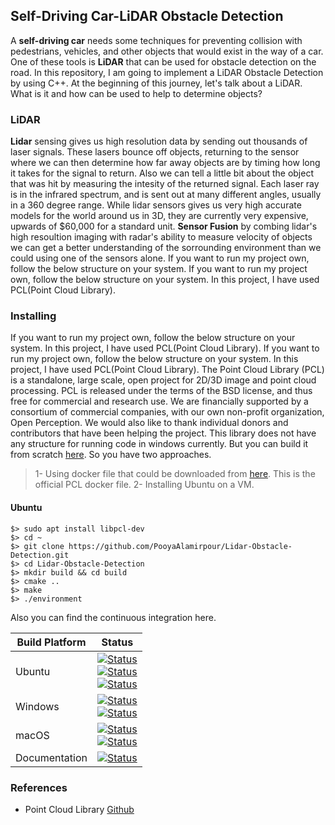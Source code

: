 [release-image]: https://img.shields.io/badge/release-1.11.1-green.svg?style=flat
[releases]: https://github.com/PointCloudLibrary/pcl/releases
[license-image]: https://img.shields.io/badge/license-BSD-green.svg?style=flat
[license]: https://github.com/PointCloudLibrary/pcl/blob/master/LICENSE.txt
[ci-latest-build]: https://dev.azure.com/PointCloudLibrary/pcl/_build/latest?definitionId=9&branchName=master
[ci-ubuntu-18.04]: https://dev.azure.com/PointCloudLibrary/pcl/_apis/build/status/9?branchName=master&stageName=Build%20GCC&jobName=Ubuntu&configuration=Ubuntu%2018.04%20GCC&label=Ubuntu%2018.04%20GCC
[ci-ubuntu-20.04]: https://dev.azure.com/PointCloudLibrary/pcl/_apis/build/status/9?branchName=master&stageName=Build%20Clang&jobName=Ubuntu&configuration=Ubuntu%2020.04%20Clang&label=Ubuntu%2020.04%20Clang
[ci-ubuntu-20.10]: https://dev.azure.com/PointCloudLibrary/pcl/_apis/build/status/9?branchName=master&stageName=Build%20GCC&jobName=Ubuntu&configuration=Ubuntu%2020.10%20GCC&label=Ubuntu%2020.10%20GCC
[ci-windows-x86]: https://dev.azure.com/PointCloudLibrary/pcl/_apis/build/status/9?branchName=master&stageName=Build%20MSVC&jobName=Windows%20VS2017%20Build&configuration=Windows%20VS2017%20Build%20x86&label=Windows%20VS2017%20x86
[ci-windows-x64]: https://dev.azure.com/PointCloudLibrary/pcl/_apis/build/status/9?branchName=master&stageName=Build%20MSVC&jobName=Windows%20VS2017%20Build&configuration=Windows%20VS2017%20Build%20x64&label=Windows%20VS2017%20x64
[ci-macos-10.14]: https://dev.azure.com/PointCloudLibrary/pcl/_apis/build/status/9?branchName=master&stageName=Build%20Clang&jobName=macOS&configuration=macOS%20Mojave%2010.14&label=macOS%20Mojave%2010.14
[ci-macos-10.15]: https://dev.azure.com/PointCloudLibrary/pcl/_apis/build/status/9?branchName=master&stageName=Build%20Clang&jobName=macOS&configuration=macOS%20Catalina%2010.15&label=macOS%20Catalina%2010.15
[ci-docs]: https://dev.azure.com/PointCloudLibrary/pcl/_apis/build/status/Documentation?branchName=master
[ci-latest-docs]: https://dev.azure.com/PointCloudLibrary/pcl/_build/latest?definitionId=14&branchName=master

## Self-Driving Car-LiDAR Obstacle Detection


A **self-driving car** needs some techniques for preventing collision with pedestrians, vehicles, and other objects that would exist in the way of a car. One of these tools is **LiDAR** that can be used for obstacle detection on the road. In this repository, I am going to implement a LiDAR Obstacle Detection by using C++. At the beginning of this journey, let's talk about a LiDAR. What is it and how can be used to help to determine objects?

### LiDAR

**Lidar** sensing gives us high resolution data by sending out thousands of laser signals. These lasers bounce off objects, returning to the sensor where we can then determine how far away objects are by timing how long it takes for the signal to return. Also we can tell a little bit about the object that was hit by measuring the intesity of the returned signal. Each laser ray is in the infrared spectrum, and is sent out at many different angles, usually in a 360 degree range. While lidar sensors gives us very high accurate models for the world around us in 3D, they are currently very expensive, upwards of $60,000 for a standard unit. **Sensor Fusion** by combing lidar's high resoultion imaging with radar's ability to measure velocity of objects we can get a better understanding of the sorrounding environment than we could using one of the sensors alone.
If you want to run my project own, follow the below structure on your system. If you want to run my project own, follow the below structure on your system. In this project, I have used PCL(Point Cloud Library). 

### Installing

If you want to run my project own, follow the below structure on your system. In this project, I have used PCL(Point Cloud Library). If you want to run my project own, follow the below structure on your system. In this project, I have used PCL(Point Cloud Library). The Point Cloud Library (PCL) is a standalone, large scale, open project for 2D/3D image and point cloud processing. PCL is released under the terms of the BSD license, and thus free for commercial and research use. We are financially supported by a consortium of commercial companies, with our own non-profit organization, Open Perception. We would also like to thank individual donors and contributors that have been helping the project.
This library does not have any structure for running code in windows currently. But you can build it from scratch [here](https://pcl-tutorials.readthedocs.io/en/latest/compiling_pcl_windows.html). So you have two approaches. 
> 1- Using docker file that could be downloaded from [here](https://dev.azure.com/PointCloudLibrary/pcl/_build?definitionId=11). This is the official PCL docker file.
> 2- Installing Ubuntu on a VM.

#### Ubuntu
```
$> sudo apt install libpcl-dev
$> cd ~
$> git clone https://github.com/PooyaAlamirpour/Lidar-Obstacle-Detection.git
$> cd Lidar-Obstacle-Detection
$> mkdir build && cd build
$> cmake ..
$> make
$> ./environment
```
Also you can find the continuous integration here.

Build Platform           | Status
------------------------ | ------------------------------------------------------------------------------------------------- |
Ubuntu                   | [![Status][ci-ubuntu-18.04]][ci-latest-build] <br> [![Status][ci-ubuntu-20.04]][ci-latest-build]                              <br> [![Status][ci-ubuntu-20.10]][ci-latest-build]                                                |
Windows                  | [![Status][ci-windows-x86]][ci-latest-build]  <br> [![Status][ci-windows-x64]][ci-latest-build]   |
macOS                    | [![Status][ci-macos-10.14]][ci-latest-build]  <br> [![Status][ci-macos-10.15]][ci-latest-build]   |
Documentation            | [![Status][ci-docs]][ci-latest-docs] |


### References
* Point Cloud Library [Github](https://github.com/PointCloudLibrary/pcl)
